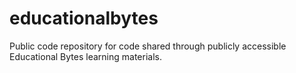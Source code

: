 # educationalbytes
Public code repository for code shared through publicly accessible Educational Bytes learning materials.
